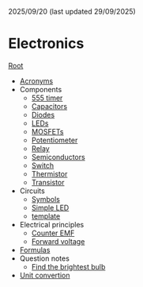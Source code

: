 2025/09/20 (last updated 29/09/2025)

# Electronics

[Root](../README.md)

- [Acronyms](./Acronyms.md)
- Components
    - [555 timer](./Components/555_Timer.md)
    - [Capacitors](./Components/Capacitors.md)
    - [Diodes](./Components/Diodes.md)
    - [LEDs](./Components/LEDs.md)
    - [MOSFETs](./Components/Mosfet.md)
    - [Potentiometer](./Components/Potentiometer.md)
    - [Relay](./Components/Relay.md)
    - [Semiconductors](./Components/Semiconductors.md)
    - [Switch](./Components/Switch.md)
    - [Thermistor](./Components/Thermistor.md)
    - [Transistor](./Components/Transistors.md)
- Circuits
    - [Symbols](./Circuits/Symbols.md)
    - [Simple LED](./Circuits/simple_LED.md)
    - [template](./Circuits/template.md)
- Electrical principles
    - [Counter EMF](./Electrical_principles/Back_EMF.md)
    - [Forward voltage](./Electrical_principles/Forward_voltage.md)
- [Formulas](Formula.md)
- Question notes
    - [Find the brightest bulb](Questions_notes.md/Find_the_brightest_bulb.md)
- [Unit convertion](Unit_Convertion.md)
